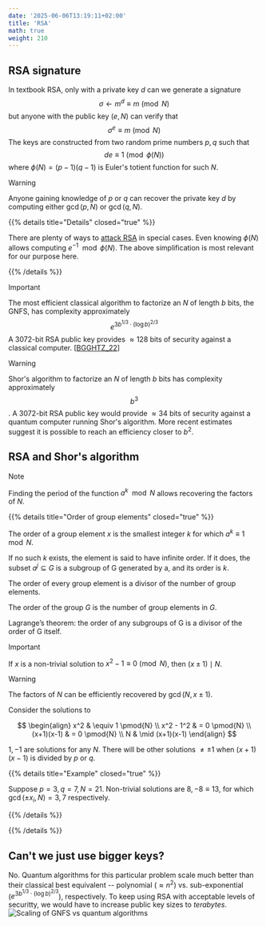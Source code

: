 ```yaml
---
date: '2025-06-06T13:19:11+02:00'
title: 'RSA'
math: true
weight: 210
---
```

## RSA signature

In textbook RSA, only with a private key $d$ can we generate a signature
$$\sigma \leftarrow m^{d}\equiv m \pmod{N}$$
but anyone with the public key $(e,N)$ can verify that
$$\sigma^e \equiv m \pmod{N}$$
The keys are constructed from two random prime numbers $p,q$ such that
$$de\equiv 1 \pmod{\phi(N)}$$
where $\phi(N)=(p-1)(q-1)$ is Euler's totient function for such $N$.

> [!WARNING]
> Anyone gaining knowledge of $p$ or $q$ can recover the private key $d$ by computing either $\gcd(p,N)$ or $\gcd(q,N)$.

{{% details title="Details" closed="true" %}}

There are plenty of ways to [attack RSA](https://crypto.stanford.edu/~dabo/papers/RSA-survey.pdf) in special cases. Even knowing $\phi(N)$ allows computing $e^{-1} \mod \phi(N)$. The above simplification is most relevant for our purpose here.

{{% /details %}}

> [!IMPORTANT]
> The most efficient classical algorithm to factorize an $N$ of length $b$ bits, the GNFS, has complexity approximately
> $$e ^ {3 b^{1/3} \cdot (\log b)^{2/3}}$$
> A 3072-bit RSA public key provides $\approx 128$ bits of security against a classical computer. [[BGGHTZ_22](https://dx.doi.org/10.1109/MSEC.2022.3141918)]

> [!WARNING]
> Shor's algorithm to factorize an $N$ of length $b$ bits has complexity approximately
> $$b^3$$.
> A 3072-bit RSA public key would provide $\approx 34$ bits of security against a quantum computer running Shor's algorithm.
> More recent estimates suggest it is possible to reach an efficiency closer to $b^2$.

## RSA and Shor's algorithm

> [!NOTE]
> Finding the period of the function $a^k \mod N$ allows recovering the factors of $N$.

{{% details title="Order of group elements" closed="true" %}}

The order of a group element $x$ is the smallest integer $k$ for which $a^k \equiv 1 \mod N$.

If no such $k$ exists, the element is said to have infinite order. If it does, the subset ${a^j} \subseteq G$ is a subgroup of G generated by a, and its order is $k$.

The order of every group element is a divisor of the number of group elements.

The order of the group $G$ is the number of group elements in $G$.

Lagrange’s theorem: the order of any subgroups of G is a divisor of the order of G itself.


> [!IMPORTANT]
> If $x$ is a non-trivial solution to $x^2-1\equiv 0 \pmod{N}$, then $(x\pm 1)\mid N$.

> [!WARNING]
> The factors of $N$ can be efficiently recovered by $\gcd(N,x\pm 1)$.

Consider the solutions to

$$
\begin{align}
   x^2 & \equiv 1 \pmod{N}  \\
   x^2 - 1^2 & = 0 \pmod{N}   \\
   (x+1)(x-1) & = 0 \pmod{N}    \\
   N & \mid (x+1)(x-1)
\end{align}
$$

${1,-1}$ are solutions for any $N$. There will be other solutions $\neq \pm 1$ when $(x+1)(x-1)$ is divided by $p$ or $q$.

{{% details title="Example" closed="true" %}}

Suppose $p=3, q=7, N=21$. Non-trivial solutions are ${8,-8\equiv 13}$, for which $\gcd(\pm x_i,N)={3,7}$ respectively.

{{% /details %}}

{{% /details %}}

## Can't we just use bigger keys?

No. Quantum algorithms for this particular problem scale much better than their classical best equivalent -- polynomial ($\approx n^2$) vs. sub-exponential ($e ^ {3 b^{1/3} \cdot (\log b)^{2/3}}$), respectively. To keep using RSA with acceptable levels of securitty, we would have to increase public key sizes to *terabytes*.
<img class="dark-invertible" src="../GNFS_vs_Shor.png" alt="Scaling of GNFS vs quantum algorithms"/>
